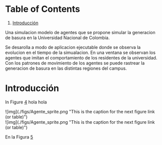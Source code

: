 
# Table of Contents

1.  [Introducción](#orgbad7f1d)

Una simulacion modelo de agentes que se propone simular la generacion de basura en la Universidad Nacional de Colombia. 

Se desarolla a modo de aplicacion ejecutable donde se observa la evolucion en el tiempo de la simualacion. En una ventana se observan los agentes que imitan el comportamiento de los residentes de la universidad. Con los patrones de movimiento de los agentes se puede rastrear la generacion de basura en las distintas regiones del campus. 


<a id="orgbad7f1d"></a>

# Introducción

In Figure [4](#org63f2cdd) hola hola

<div id="org63f2cdd"> 
![img](./figs/Agente_sprite.png "This is the caption for the next figure link (or table)")
</div>

<div id="org3d61bd5">
![img](./figs/Agente_sprite.png "This is the caption for the next figure link (or table)")
</div>

En la Figura [5](#org3d61bd5)

